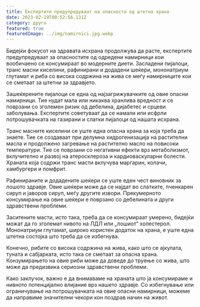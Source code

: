 ```yaml
---
title: Експертите предупредуваат на опасноста од штетна храна
date: 2023-02-19T00:52:56.131Z
category: друго
featured: true
featuredImage: ../img/namirnici.jpg.webp
---
```


Бидејќи фокусот на здравата исхрана продолжува да расте, експертите предупредуваат за опасностите од одредени намирници кои вообичаено се консумираат во модерните диети. Засладени пијалоци, транс масни киселини, рафинирани и додадени шеќери, мононатриум глутамат и риба со висока содржина на жива се меѓу намирниците кои се сметаат за штетни за здравјето.

Зашеќерените пијалоци се една од најзагрижувачките од овие опасни намирници. Тие нудат мала или никаква хранлива вредност и се поврзани со зголемен ризик од дебелина, дијабетес и срцеви заболувања. Експертите советуваат да се намали или исфрли потрошувачката на газирани и слатки пијалоци од нашата исхрана.

Транс масните киселини се уште една опасна храна за која треба да знаете. Тие се создаваат при делумна хидрогенизација на растителни масла и продолжено загревање на растително масло на повисоки температури. Тие се поврзани со негативни ефекти врз метаболизмот, вклучително и развој на атеросклероза и кардиоваскуларни болести. Храната која содржи транс масти вклучува маргарин, колачи, хамбургери и помфрит.

Рафинираните и додадените шеќери се уште еден чест виновник за лошото здравје. Овие шеќери може да се најдат во слатките, пченкарен сируп и јаворов сируп, меѓу другите извори. Прекумерното консумирање на овие шеќери е поврзано со дебелината и други здравствени проблеми.

Заситените масти, исто така, треба да се консумираат умерено, бидејќи можат да го зголемат нивото на ЛДЛ или „лошиот“ холестерол. Мононатриум глутамат, широко користен додаток на храна, е уште една штетна состојка што треба да се избегнува.

Конечно, рибите со висока содржина на жива, како што се ајкулата, туната и сабјарката, исто така се сметаат за опасна храна. Конзумирањето на овие риби може да доведе до труење со жива, што може да предизвика сериозни здравствени проблеми.

Како заклучок, важно е да внимаваме на храната што ја консумираме и нивното потенцијално влијание врз нашето здравје. Со избегнување или ограничување на потрошувачката на овие опасни намирници, можеме да направиме значителни чекори кон поздрав начин на живот.
